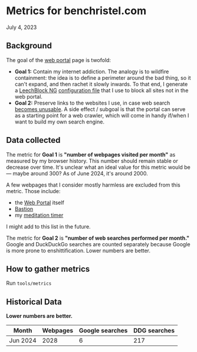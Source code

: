 # Metrics for benchristel.com

July 4, 2023

## Background

The goal of the [web portal](/portal.html) page is twofold:

- **Goal 1:** Contain my internet addiction. The analogy is to wildfire containment: the idea is to define a perimeter around the bad thing, so it can't expand, and then rachet it slowly inwards. To that end, I generate a [LeechBlock NG](https://www.proginosko.com/leechblock/) [configuration file](/leechblock.txt) that I use to block all sites not in the web portal.
- **Goal 2:** Preserve links to the websites I use, in case web search [becomes unusable](https://waywardweb.org/why.html). A side effect / subgoal is that the portal can serve as a starting point for a web crawler, which will come in handy if/when I want to build my own search engine.

## Data collected

The metric for **Goal 1** is **"number of webpages visited per month"** as measured by my browser history. This number should remain stable or decrease over time. It's unclear what an ideal value for this metric would be — maybe around 300? As of June 2024, it's around 2000.

A few webpages that I consider mostly harmless are excluded from this metric. Those include:

- the [Web Portal](/portal.html) itself
- [Bastion](https://bastionhome.github.io/)
- my [meditation timer](https://benchristel.github.io/meditation/)

I might add to this list in the future.

The metric for **Goal 2** is **"number of web searches performed per month."** Google and DuckDuckGo searches are counted separately because Google is more prone to enshittification. Lower numbers are better.

## How to gather metrics

Run `tools/metrics`

## Historical Data

**Lower numbers are better.**

| Month    | Webpages | Google searches | DDG searches |
| -------- | -------- | --------------- | ------------ |
| Jun 2024 | 2028     | 6               | 217          |